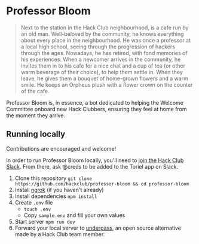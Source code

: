 # Professor Bloom

> Next to the station in the Hack Club neighbourhood, is a cafe run by an old man. Well-beloved by the community, he knows everything about every place in the neighbourhood. He was once a professor at a local high school, seeing through the progression of hackers through the ages. Nowadays, he has retired, with fond memories of his experiences. When a newcomer arrives in the community, he invites them in to his cafe for a nice chat and a cup of tea (or other warm beverage of their choice), to help them settle in. When they leave, he gives them a bouquet of home-grown flowers and a warm smile. He keeps an Orpheus plush with a flower crown on the counter of the cafe.

Professor Bloom is, in essence, a bot dedicated to helping the Welcome Committee onboard new Hack Clubbers, ensuring they feel at home from the moment they arrive.

## Running locally

Contributions are encouraged and welcome!

In order to run Professor Bloom locally, you'll need to [join the Hack Club Slack](https://hackclub.com/slack). From there, ask @creds to be added to the Toriel app on Slack.

1. Clone this repository
   `git clone https://github.com/hackclub/professor-bloom && cd professor-bloom`
2. Install [ngrok](https://dashboard.ngrok.com/get-started/setup) (if you haven't already)
3. Install dependencies
   `npm install`
4. Create `.env` file
   - `touch .env`
   - Copy `sample.env` and fill your own values
5. Start server
   `npm run dev`
6. Forward your local server to [underpass](https://github.com/cjdenio/underpass), an open source alternative made by a Hack Club team member.

